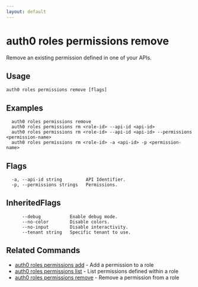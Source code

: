 ```yaml
---
layout: default
---
```

# auth0 roles permissions remove

Remove an existing permission defined in one of your APIs.

## Usage
```
auth0 roles permissions remove [flags]
```

## Examples

```
  auth0 roles permissions remove
  auth0 roles permissions rm <role-id> --api-id <api-id>
  auth0 roles permissions rm <role-id> --api-id <api-id> --permissions <permission-name>
  auth0 roles permissions rm <role-id> -a <api-id> -p <permission-name>
```


## Flags

```
  -a, --api-id string         API Identifier.
  -p, --permissions strings   Permissions.
```


## InheritedFlags

```
      --debug           Enable debug mode.
      --no-color        Disable colors.
      --no-input        Disable interactivity.
      --tenant string   Specific tenant to use.
```


## Related Commands

- [auth0 roles permissions add](auth0_roles_permissions_add.md) - Add a permission to a role
- [auth0 roles permissions list](auth0_roles_permissions_list.md) - List permissions defined within a role
- [auth0 roles permissions remove](auth0_roles_permissions_remove.md) - Remove a permission from a role


